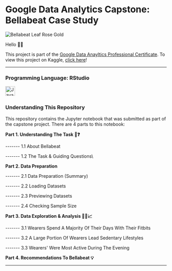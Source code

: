 # Google Data Analytics Capstone: Bellabeat Case Study

![Bellabeat Leaf Rose Gold](https://github.com/user-attachments/assets/ebb45a58-cd34-4e7f-aeb9-750a28427ee9)

Hello 👋🏼

This project is part of the [Google Data Anayltics Professional Certificate](https://www.coursera.org/professional-certificates/google-data-analytics). To view this project on Kaggle, [click here](https://www.kaggle.com/code/wenbinyeung/capstone-bellabeat-case-study-using-r)!

---
### Programming Language: RStudio

<img align="left" alt="Java" width="30px" style="padding-right-10px;" src="https://cdn.jsdelivr.net/gh/devicons/devicon@latest/icons/rstudio/rstudio-original.svg" />
<br>

#
### Understanding This Repository
This repository contains the Jupyter notebook that was submitted as part of the capstone project. There are 4 parts to this notebook:

**Part 1. Understanding The Task 🧐❓**

------- 1.1 About Bellabeat

------- 1.2 The Task & Guiding Questions\

**Part 2. Data Preparation**

------- 2.1 Data Preparation (Summary)

------- 2.2 Loading Datasets

------- 2.3 Previewing Datasets

------- 2.4 Checking Sample Size

**Part 3. Data Exploration & Analysis 🕵🏼📈**

------- 3.1 Wearers Spend A Majority Of Their Days With Their Fitbits

------- 3.2 A Large Portion Of Wearers Lead Sedentary Lifestyles

------- 3.3 Wearers' Were Most Active During The Evening

**Part 4. Recommendations To Bellabeat 💡**

---
